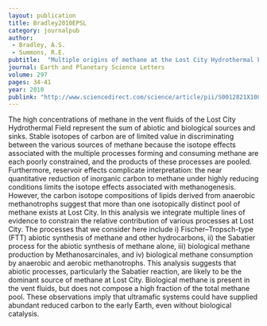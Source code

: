 ```yaml
---
layout: publication
title: Bradley2010EPSL
category: journalpub
author: 
 - Bradley, A.S. 
 - Summons, R.E. 
pubtitle:  "Multiple origins of methane at the Lost City Hydrothermal Field"
journal: Earth and Planetary Science Letters 
volume: 297 
pages: 34-41 
year: 2010
publink: "http://www.sciencedirect.com/science/article/pii/S0012821X10003638"
---
```

The high concentrations of methane in the vent fluids of the Lost City Hydrothermal Field represent the sum of abiotic and biological sources and sinks. Stable isotopes of carbon are of limited value in discriminating between the various sources of methane because the isotope effects associated with the multiple processes forming and consuming methane are each poorly constrained, and the products of these processes are pooled. Furthermore, reservoir effects complicate interpretation: the near quantitative reduction of inorganic carbon to methane under highly reducing conditions limits the isotope effects associated with methanogenesis. However, the carbon isotope compositions of lipids derived from anaerobic methanotrophs suggest that more than one isotopically distinct pool of methane exists at Lost City. In this analysis we integrate multiple lines of evidence to constrain the relative contribution of various processes at Lost City. The processes that we consider here include i) Fischer–Tropsch-type (FTT) abiotic synthesis of methane and other hydrocarbons, ii) the Sabatier process for the abiotic synthesis of methane alone, iii) biological methane production by Methanosarcinales, and iv) biological methane consumption by anaerobic and aerobic methanotrophs. This analysis suggests that abiotic processes, particularly the Sabatier reaction, are likely to be the dominant source of methane at Lost City. Biological methane is present in the vent fluids, but does not compose a high fraction of the total methane pool. These observations imply that ultramafic systems could have supplied abundant reduced carbon to the early Earth, even without biological catalysis.